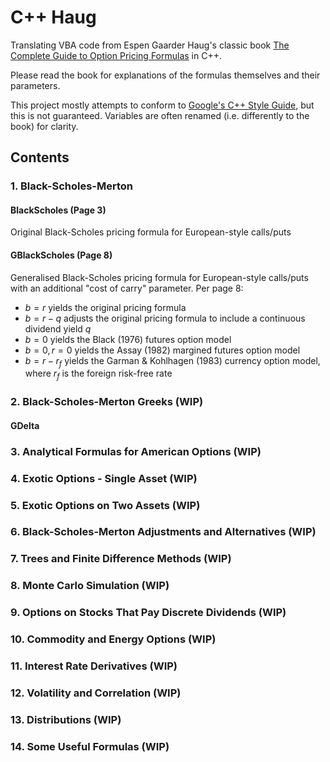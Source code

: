 # C++ Haug

Translating VBA code from Espen Gaarder Haug's classic book [The Complete Guide to Option Pricing Formulas](https://www.amazon.com.au/Complete-Guide-Option-Pricing-Formulas/dp/0071389970) in C++.

Please read the book for explanations of the formulas themselves and their parameters.

This project mostly attempts to conform to [Google's C++ Style Guide](https://students.cs.byu.edu/~cs235ta/references/Cpp%20Style/Google%20Cpp%20Style%20Guide.pdf), but this is not guaranteed. Variables are often renamed (i.e. differently to the book) for clarity.

## Contents
### 1. Black-Scholes-Merton
#### BlackScholes (Page 3)
Original Black-Scholes pricing formula for European-style calls/puts
#### GBlackScholes (Page 8)
Generalised Black-Scholes pricing formula for European-style calls/puts with an additional "cost of carry" parameter.
Per page 8:
- $b=r$ yields the original pricing formula
- $b=r-q$ adjusts the original pricing formula to include a continuous dividend yield $q$
- $b=0$ yields the Black (1976) futures option model
- $b=0,r=0$ yields the Assay (1982) margined futures option model
- $b=r-r_f$ yields the Garman & Kohlhagen (1983) currency option model, where $r_f$ is the foreign risk-free rate

### 2. Black-Scholes-Merton Greeks (WIP)
#### GDelta
### 3. Analytical Formulas for American Options (WIP)
### 4. Exotic Options - Single Asset (WIP)
### 5. Exotic Options on Two Assets (WIP)
### 6. Black-Scholes-Merton Adjustments and Alternatives (WIP)
### 7. Trees and Finite Difference Methods (WIP)
### 8. Monte Carlo Simulation (WIP)
### 9. Options on Stocks That Pay Discrete Dividends (WIP)
### 10. Commodity and Energy Options (WIP)
### 11. Interest Rate Derivatives (WIP)
### 12. Volatility and Correlation (WIP)
### 13. Distributions (WIP)
### 14. Some Useful Formulas (WIP)
